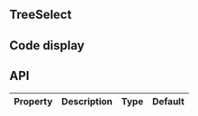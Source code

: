 ## TreeSelect

## Code display

## API

|Property|Description|Type|Default|
|:---|:-----|:----|:------|
